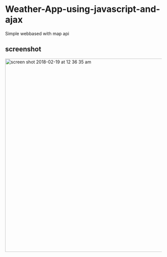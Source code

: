 # Weather-App-using-javascript-and-ajax
Simple webbased with map api

## screenshot

<img width="621" alt="screen shot 2018-02-19 at 12 36 35 am" src="https://user-images.githubusercontent.com/12325386/36354351-f351554a-150d-11e8-97d1-89cb4ae094df.png">
